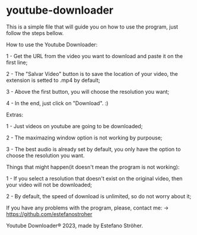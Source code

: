 # youtube-downloader

This is a simple file that will guide you on how to use the program, just follow the steps bellow.

How to use the Youtube Downloader:

1 - Get the URL from the video you want to download and paste it on the first line;

2 - The "Salvar Vídeo" button is to save the location of your video, the extension is setted to .mp4 by default;

3 - Above the first button, you will choose the resolution you want;

4 - In the end, just click on "Download". :)

Extras:

1 - Just videos on youtube are going to be downloaded;

2 - The maximazing window option is not working by purpouse;

3 - The best audio is already set by default, you only have the option to choose the resolution you want.

Things that might happen(it doesn't mean the program is not working):

1 - If you select a resolution that doesn't exist on the original video, then your video will not be downloaded;

2 - By default, the speed of download is unlimited, so do not worry about it;

If you have any problems with the program, please, contact me:
-> https://github.com/estefanostroher

Youtube Downloader® 2023, made by Estefano Ströher.
